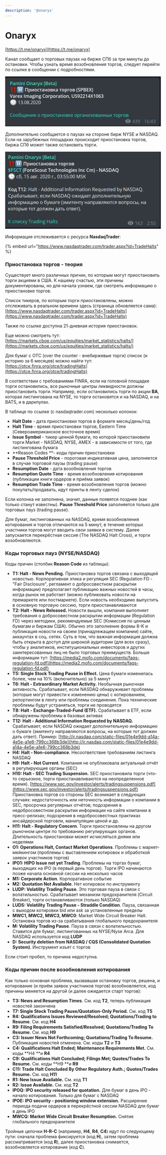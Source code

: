 ```yaml
---
description: '@onaryx'
---
```


# Onaryx

[https://t.me/onaryx](https://t.me/onaryx)

Канал сообщает о торговых паузах на бирже СПб за три минуты до остановки. Чтобы узнать время возобновления торгов, следует перейти по ссылке в сообщении с подробностями.

![](../../.gitbook/assets/image.png)

Дополнительно сообщается о паузах на стороне бирж NYSE и NASDAQ. Если на зарубежных площадках происходит приостановка торгов, биржа СПб может также остановить торги.

![](<../../.gitbook/assets/image (1).png>)

Информация отслеживается с ресурса **NasdaqTrader**:

{% embed url="https://www.nasdaqtrader.com/trader.aspx?id=TradeHalts" %}

### Приостановка торгов - теория

Существует много различных причин, по которым могут приостановить торги акциями в США. К нашему счастью, эти причины документированы, но для начала узнаем, где смотреть информацию о приостановке торгов.

Список тикеров, по которым торги приостановлены, можно отслеживать в реальном времени здесь (страница обновляется сама): [https://www.nasdaqtrader.com/trader.aspx?id=TradeHalts](https://www.nasdaqtrader.com/trader.aspx?id=TradeHalts)

Также по ссылке доступна 21-дневная история приостановок.

Еще можно смотреть тут: [https://markets.cboe.com/us/equities/market_statistics/halts/](https://markets.cboe.com/us/equities/market_statistics/halts/)

Для бумаг с OTC (over the counter - внебиржевые торги) список (и историю за 6 месяцев) можно найти тут: [https://otce.finra.org/otce/tradingHalts](https://otce.finra.org/otce/tradingHalts)

В соответствии с требованиями FINRA, если на головной площадке торги остановились, все рыночные центры ликвидности должны приостановить торги. Например, если остановились торги по акции **BA**, которая листингована на NYSE, то торги остановятся и на NASDAQ, и на BATS, и в даркпулах.

В таблице по ссылке (с nasdaqtrader.com) несколько колонок: 

* **Halt Date** - дата приостановки торгов в формате месяц/день/год
* **Halt Time** - время приостановки торгов, Eastern Time (Североамериканское восточное время)
* **Issue Symbol** - тикер ценной бумаги, по которой приостановили торги Market - NASDAQ, NYSE, AMEX - в зависимости от того, где листингована бумага
* **Reason Codes **- коды причин приостановки
* **Pause Threshold Price** - пороговая индикативная цена, заполняется в случае торговой паузы (trading pause)
* **Resumption Date** - дата возобновления торгов
* **Resumption Quote Time** - время возобновления котирования (публикации книги ордеров и приёма заявок)
* **Resumption Trade Time** - время возобновления торгов (можно покупать/продавать, идут принты в ленту сделок)      

Если колонка не заполнена, значит, данные появятся позднее (как только станут известны). **Pause Threshold Price** заполняется только для торговых пауз (trading pause).

Для бумаг, листингованных на NASDAQ, время возобновления котирования и торгов отличаются на 5 минут, в течение которых участники торгов могут вводить свои заявки в систему. Далее запускается перекрёстная сессия (The NASDAQ Halt Cross), и торги возобновляются.

### Коды торговых пауз (NYSE/NASDAQ)

Коды причин (столбик **Reason Code** из таблицы): 

* **T1: Halt - News Pending.** Приостановка торгов связана с выходящей новостью. Корпоративная этика и регуляция SEC (Regulation FD - "Fair Disclosure", регламент о добросовестном раскрытии информации) предполагает публикацию важных новостей в часы, когда рынок не работает (можно публиковать новости на премаркете или постмаркете). Если новость необходимо выпустить в основную торговую сессию, торги приостанавливаются
* **T2: Halt - News Released.** Новости вышли, компания выполняет требования о добросовестном раскрытии информации (Regulation FD) через методики, рекомендуемые SEC (Комиссия по ценным бумагам и биржам США). Обычно это заполнение формы 8-K и публикация новости на своем (принадлежащем компании) сайте, аккаунтах в соц. сетях. Суть в том, что важная информация должна быть открыта в доступ для широкой аудитории (для всех сразу), чтобы у аналитиков, институциональных инвесторов и других заинтересованных лиц не было торговых преимуществ. Больше информации тут: [https://media2.mofo.com/documents/faqs-regulation-fd.pdf](https://media2.mofo.com/documents/faqs-regulation-fd.pdf) 
* **T5: Single Stock Trading Pause in Effect.** Цена бумаги изменилась более, чем на 10% (включительно) за 5 минут
* **T6: Halt - Extraordinary Market Activity.** Необычная рыночная активность. Срабатывает, если NASDAQ обнаруживает проблемы (которые могут привести к изменению цены) с котированием, репортингом в ленту или проблемы соединения. Пока технические проблемы будут устраняться, торги не проводятся
* **T8: Halt - Exchange-Traded-Fund (ETF).** Срабатывает в ETF, если обнаружены проблемы в базовых активах
* **T12: Halt - Additional Information Requested by NASDAQ.** Срабатывает, если NASDAQ ожидает дополнительную информацию о бумаге (эмитенту направляются вопросы, на которые тот должен дать ответ). Пример: [http://ir.nasdaq.com/static-files/01e4e9dd-a14a-4e5e-a1e6-799cc368b3de](http://ir.nasdaq.com/static-files/01e4e9dd-a14a-4e5e-a1e6-799cc368b3de) 
* **H4: Halt - Non-compliance**. Несоответствие требованиям листинга NASDAQ
* **H9: Halt - Not Current**. Компания не опубликовала актуальный отчёт в регулирующие органы (SEC)
* **H10: Halt - SEC Trading Suspension.** SEC приостановила торги (что-то серьезное, торги приостанавливаются на неопределенное время). [https://www.sec.gov/investor/alerts/tradingsuspensions.pdf](https://www.sec.gov/investor/alerts/tradingsuspensions.pdf) Приостановка торгов со стороны SEC возникает в следующих случаях: недостаточность или неточность информации о компании в SEC, просрочка регулярных отчётов; подозрения в недобросовестном раскрытии информации на сайте компании в пресс-релизах; подозрения в недобросовестных практиках инсайдерской торговли, манипуляции ценой и др.
* **H11: Halt - Regulatory Concern**. Торги приостановлены на другом рыночном центре по требованию регулирующих органов. Длительность приостановки может исчисляться днями или неделями
* **O1: Operations Halt, Contact Market Operations**. Проблемы с маркет-мейкингом (проблемы с выставлением котировок и обработкой заявок участников торгов)
* **IPO1: HIPO Issue not yet Trading**. Проблемы на торгах бумаг, выходящих на IPO (в первый день торгов). Торги IPO начинаются позже начала основной сессии на несколько часов
* **M1: Corporate Action**. Корпоративное событие
* **M2: Quotation Not Available**. Нет котировок по инструменту
* **LUDP: Volatility Trading Pause**. Это торговая пауза в связи с волатильностью. Срабатывает механизм предохранителя (Circuit Breaker), торги останавливаются (только NASDAQ)
* **LUDS: Volatility Trading Pause - Straddle Condition**. Пауза, связанная с выходом котировки bid или ask за установленные пределы
* **MWC1, MWC2, MWC3, MWC0**: Market Wide Circuit Breaker Halt. Остановка торгов из-за срабатывания глобального предохранителя
* **M: Volatility Trading Pause**. Пауза в связи с волатильностью. Ставится для бумаг, листингованных на NYSE/Nyse Arca. Для NASDAQ используется код **LUDP**
* **D: Security deletion from NASDAQ / CQS (Consolidated Quotation System)**. Инструмент изъят с торгов

Если стоит пробел, то причина недоступна.

### Коды причин после возобновления котирования

Как только основная проблема, вызвавшая остановку торгов, решена, и котирование (и приём заявок участников торгов) возобновляется, код причины меняется на другой (и далее ожидается старт торгов):

* **T3: News and Resumption Times**. См. код **T2**, теперь публикация новостей закончена
* **T7: Single Stock Trading Pause/Quotation-Only Period.** См. код **T5**
* **R4: Qualifications Issues Reviewed/Resolved; Quotations/Trading to Resume**. См. код **H4**
* **R9: Filing Requirements Satisfied/Resolved; Quotations/Trading To Resume.** См. код **H9**
* **C3: Issuer News Not Forthcoming; Quotations/Trading To Resume.** Публикация новостей отменена. См. коды **T2** и **T3**
* **C4: Qualifications Halt Ended; Maintenance Requirements Met.** См. коды **H4 **и **R4**
* **C9: Qualifications Halt Concluded; Filings Met; Quotes/Trades To Resume.** См. коды **H9 **и **R9**
* **C11: Trade Halt Concluded By Other Regulatory Auth.; Quotes/Trades Resume.** См. код **H11**
* **R1: New Issue Available.** См. код **T1**
* **R2: Issue Available.** См. код **T2**
* **IPOQ: IPO security released for quotation.** Для бумаг в день IPO - начало котирования. Только для бумаг с NASDAQ
* **IPOE: IPO security - positioning window extension.** Расширение периода подачи ордеров в перекрёстной сессии NASDAQ для бумаг в день IPO
* **MWCQ: Market Wide Circuit Breaker Resumption.** Снятие глобального предохранителя

Тройные цепочки **H-R-C** (например, **H4**, **R4**, **C4**) идут по следующему пути: сначала проблема фиксируется (код **H**), затем проблема рассматривается (код **R**), далее приостановка снимается, возобновляется котирование (код **C**).
